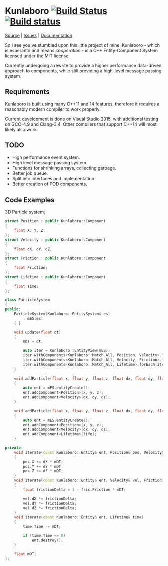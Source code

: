 Kunlaboro [![Build Status](https://travis-ci.org/ace13/Kunlaboro.svg?branch=rewrite)](https://travis-ci.org/ace13/Kunlaboro) [![Build status](https://ci.appveyor.com/api/projects/status/eqe00q7ej7vrj33m/branch/rewrite?svg=true)](https://ci.appveyor.com/project/ace13/kunlaboro/branch/rewrite)
=========

[Source](https://github.com/ace13/Kunlaboro) | [Issues](https://github.com/ace13/Kunlaboro/issues) | [Documentation](https://ace13.github.io/Kunlaboro)

So I see you've stumbled upon this little project of mine.
Kunlaboro - which is esperanto and means *cooperation* - is a C++ Entity-Component System licensed under the MIT license.

Currently undergoing a rewrite to provide a higher performance data-driven approach to components, while still providing a high-level message passing system.

Requirements
------------

Kunlaboro is built using many C++11 and 14 features, therefore it requires a reasonably modern compiler to work properly.

Current development is done on Visual Studio 2015, with additional testing on GCC-4.9 and Clang-3.4. Other compilers that support C++14 will most likely also work.

TODO
----

- High performance event system.
- High level message passing system.
- Functions for shrinking arrays, collecting garbage.
- Better job queue.
- Split into interfaces and implementation.
- Better creation of POD components.

Code Examples
-------------

3D Particle system;

```c++
struct Position : public Kunlaboro::Component
{
	float X, Y, Z;
};
struct Velocity : public Kunlaboro::Component
{
	float dX, dY, dZ;
};
struct Friction : public Kunlaboro::Component
{
	float Friction;
};
struct Lifetime : public Kunlaboro::Component
{
	float Time;
};

class ParticleSystem
{
public:
	ParticleSystem(Kunlaboro::EntitySystem& es)
		: mES(es)
	{ }

	void update(float dt)
	{
		mDT = dt;

		auto iter = Kunlaboro::EntityView(mES);
		iter.withComponents<Kunlaboro::Match_All, Position, Velocity>.forEach(iterate);
		iter.withComponents<Kunlaboro::Match_All, Velocity, Friction>.forEach(iterate);
		iter.withComponents<Kunlaboro::Match_All, Lifetime>.forEach(iterate);
	}

	void addParticle(float x, float y, float z, float dx, float dy, float dz)
	{
		auto ent = mES.entityCreate();
		ent.addComponent<Position>(x, y, z);
		ent.addComponent<Velocity>(dx, dy, dz);
	}

	void addParticle(float x, float y, float z, float dx, float dy, float dz, float life)
	{
		auto ent = mES.entityCreate();
		ent.addComponent<Position>(x, y, z);
		ent.addComponent<Velocity>(dx, dy, dz);
		ent.addComponent<Lifetime>(life);
	}

private:
	void iterate(const Kunlaboro::Entity& ent, Position& pos, Velocity& vel)
	{
		pos.X += dX * mDT;
		pos.Y += dY * mDT;
		pos.Z += dZ * mDT;
	}
	void iterate(const Kunlaboro::Entity& ent, Velocity& vel, Friction& fric)
	{
		float frictionDelta = 1 - fric.Friction * mDT;

		vel.dX *= frictionDelta;
		vel.dY *= frictionDelta;
		vel.dZ *= frictionDelta;
	}
	void iterate(const Kunlaboro::Entity& ent, Lifetime& time)
	{
		time.Time -= mDT;

		if (time.Time <= 0)
			ent.destroy();
	}

	float mDT;
};
```
